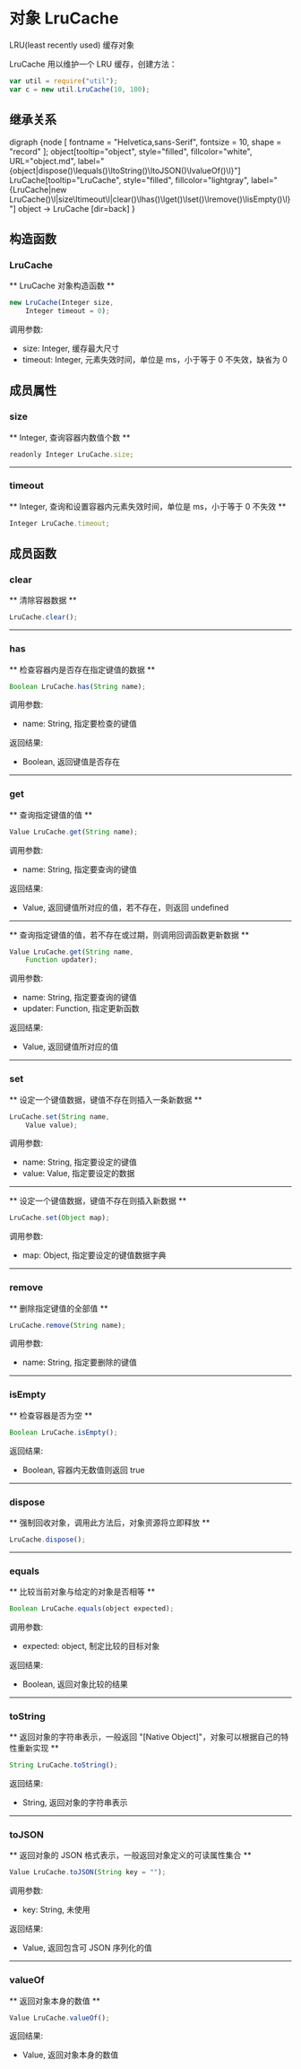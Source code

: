 # 对象 LruCache
LRU(least recently used) 缓存对象

LruCache 用以维护一个 LRU 缓存，创建方法：

```JavaScript
var util = require("util");
var c = new util.LruCache(10, 100);
```

## 继承关系
<dot>digraph {node [ fontname = "Helvetica,sans-Serif", fontsize = 10, shape = "record" ];
object[tooltip="object", style="filled", fillcolor="white", URL="object.md", label="{object|dispose()\lequals()\ltoString()\ltoJSON()\lvalueOf()\l}"]
LruCache[tooltip="LruCache", style="filled", fillcolor="lightgray", label="{LruCache|new LruCache()\l|size\ltimeout\l|clear()\lhas()\lget()\lset()\lremove()\lisEmpty()\l}"]
object -> LruCache [dir=back]
}</dot>

## 构造函数
        
### LruCache
** LruCache 对象构造函数 **

```JavaScript
new LruCache(Integer size,
    Integer timeout = 0);
```

调用参数:
* size: Integer, 缓存最大尺寸
* timeout: Integer, 元素失效时间，单位是 ms，小于等于 0 不失效，缺省为 0

## 成员属性
        
### size
** Integer, 查询容器内数值个数 **

```JavaScript
readonly Integer LruCache.size;
```

--------------------------
### timeout
** Integer, 查询和设置容器内元素失效时间，单位是 ms，小于等于 0 不失效 **

```JavaScript
Integer LruCache.timeout;
```

## 成员函数
        
### clear
** 清除容器数据 **

```JavaScript
LruCache.clear();
```

--------------------------
### has
** 检查容器内是否存在指定键值的数据 **

```JavaScript
Boolean LruCache.has(String name);
```

调用参数:
* name: String, 指定要检查的键值

返回结果:
* Boolean, 返回键值是否存在

--------------------------
### get
** 查询指定键值的值 **

```JavaScript
Value LruCache.get(String name);
```

调用参数:
* name: String, 指定要查询的键值

返回结果:
* Value, 返回键值所对应的值，若不存在，则返回 undefined

--------------------------
** 查询指定键值的值，若不存在或过期，则调用回调函数更新数据 **

```JavaScript
Value LruCache.get(String name,
    Function updater);
```

调用参数:
* name: String, 指定要查询的键值
* updater: Function, 指定更新函数

返回结果:
* Value, 返回键值所对应的值

--------------------------
### set
** 设定一个键值数据，键值不存在则插入一条新数据 **

```JavaScript
LruCache.set(String name,
    Value value);
```

调用参数:
* name: String, 指定要设定的键值
* value: Value, 指定要设定的数据

--------------------------
** 设定一个键值数据，键值不存在则插入新数据 **

```JavaScript
LruCache.set(Object map);
```

调用参数:
* map: Object, 指定要设定的键值数据字典

--------------------------
### remove
** 删除指定键值的全部值 **

```JavaScript
LruCache.remove(String name);
```

调用参数:
* name: String, 指定要删除的键值

--------------------------
### isEmpty
** 检查容器是否为空 **

```JavaScript
Boolean LruCache.isEmpty();
```

返回结果:
* Boolean, 容器内无数值则返回 true

--------------------------
### dispose
** 强制回收对象，调用此方法后，对象资源将立即释放 **

```JavaScript
LruCache.dispose();
```

--------------------------
### equals
** 比较当前对象与给定的对象是否相等 **

```JavaScript
Boolean LruCache.equals(object expected);
```

调用参数:
* expected: object, 制定比较的目标对象

返回结果:
* Boolean, 返回对象比较的结果

--------------------------
### toString
** 返回对象的字符串表示，一般返回 "[Native Object]"，对象可以根据自己的特性重新实现 **

```JavaScript
String LruCache.toString();
```

返回结果:
* String, 返回对象的字符串表示

--------------------------
### toJSON
** 返回对象的 JSON 格式表示，一般返回对象定义的可读属性集合 **

```JavaScript
Value LruCache.toJSON(String key = "");
```

调用参数:
* key: String, 未使用

返回结果:
* Value, 返回包含可 JSON 序列化的值

--------------------------
### valueOf
** 返回对象本身的数值 **

```JavaScript
Value LruCache.valueOf();
```

返回结果:
* Value, 返回对象本身的数值

